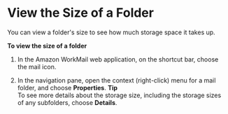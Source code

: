 # View the Size of a Folder<a name="view_folder_size"></a>

You can view a folder's size to see how much storage space it takes up\.

**To view the size of a folder**

1. In the Amazon WorkMail web application, on the shortcut bar, choose the mail icon\.

1. In the navigation pane, open the context \(right\-click\) menu for a mail folder, and choose **Properties**\.
**Tip**  
To see more details about the storage size, including the storage sizes of any subfolders, choose **Details**\.